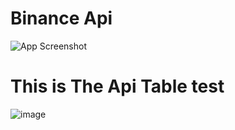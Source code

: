 # Binance Api 


![App Screenshot](https://user-images.githubusercontent.com/94997828/174208877-6e08d932-8f69-4647-96f3-90038bbb8521.png)


# This is The Api Table test 

![image](https://user-images.githubusercontent.com/94997828/174209253-f1e0bd66-5e11-45dc-92a4-60c6202cf860.png)

